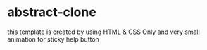 # abstract-clone
this template is created by using HTML &amp; CSS Only and very small animation for sticky help button
